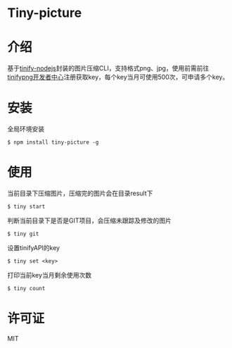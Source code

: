 
# Tiny-picture
# 介绍
基于[tinify-nodejs](https://github.com/tinify/tinify-nodejs)封装的图片压缩CLI，支持格式png、jpg，使用前需前往[tinifypng开发者中心](https://tinypng.com/developers)注册获取key，每个key当月可使用500次，可申请多个key。
# 安装

全局环境安装

    $ npm install tiny-picture -g


# 使用

当前目录下压缩图片，压缩完的图片会在目录result下

    $ tiny start

 判断当前目录下是否是GIT项目，会压缩未跟踪及修改的图片

    $ tiny git

设置tinifyAPI的key

    $ tiny set <key>

 打印当前key当月剩余使用次数

    $ tiny count
# 许可证
MIT
